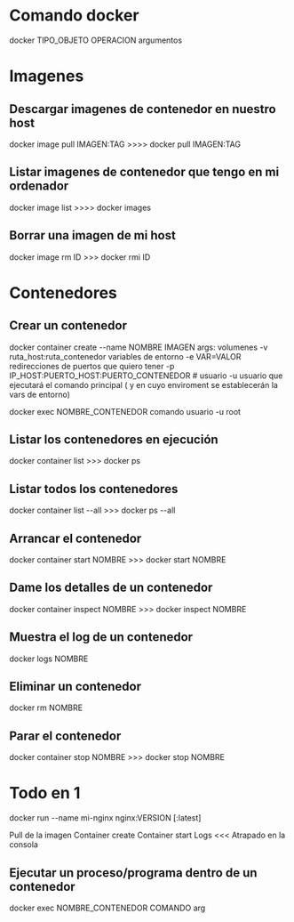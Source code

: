 # Comando docker

docker TIPO_OBJETO OPERACION argumentos

# Imagenes

## Descargar imagenes de contenedor en nuestro host

docker image pull IMAGEN:TAG                                >>>> docker pull IMAGEN:TAG

## Listar imagenes de contenedor que tengo en mi ordenador

docker image list                                           >>>> docker images

## Borrar una imagen de mi host

docker image rm ID                                          >>> docker rmi ID

# Contenedores

## Crear un contenedor

docker container create --name NOMBRE <args> IMAGEN
    args:
        volumenes                -v ruta_host:ruta_contenedor
        variables de entorno     -e VAR=VALOR
        redirecciones de puertos que quiero tener
                                 -p IP_HOST:PUERTO_HOST:PUERTO_CONTENEDOR
        # usuario                  -u usuario que ejecutará el comando principal ( y en cuyo enviroment se establecerán la vars de entorno)


docker exec NOMBRE_CONTENEDOR <args> comando
    usuario -u root
    
## Listar los contenedores en ejecución

docker container list                                       >>> docker ps

## Listar todos los contenedores 

docker container list --all                                 >>> docker ps --all

## Arrancar el contenedor

docker container start NOMBRE                               >>> docker start NOMBRE

## Dame los detalles de un contenedor

docker container inspect NOMBRE                             >>> docker inspect NOMBRE

## Muestra el log de un contenedor

docker logs NOMBRE

## Eliminar un contenedor

docker rm NOMBRE

## Parar el contenedor

docker container stop NOMBRE                               >>> docker stop NOMBRE

# Todo en 1

docker run --name mi-nginx nginx:VERSION [:latest]

Pull de la imagen
Container create
Container start
Logs <<< Atrapado en la consola

## Ejecutar un proceso/programa dentro de un contenedor

docker exec NOMBRE_CONTENEDOR COMANDO arg